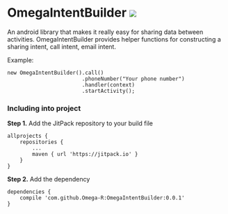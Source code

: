 # OmegaIntentBuilder [![](https://jitpack.io/v/Omega-R/OmegaIntentBuilder.svg)](https://jitpack.io/#Omega-R/OmegaIntentBuilder)

An android library that makes it really easy for sharing data between activities. OmegaIntentBuilder provides helper functions for constructing a sharing intent, call intent, email intent.

Example:
```
new OmegaIntentBuilder().call()
                        .phoneNumber("Your phone number")
                        .handler(context)
                        .startActivity();
```

### Including into project

**Step 1.** Add the JitPack repository to your build file
```
allprojects {
    repositories {
        ...
        maven { url 'https://jitpack.io' }
    }
}
```

**Step 2.** Add the dependency
```
dependencies {
    compile 'com.github.Omega-R:OmegaIntentBuilder:0.0.1'
}
```
